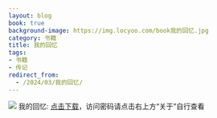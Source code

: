 ```yaml
---
layout: blog
book: true
background-image: https://img.locyoo.com/book我的回忆.jpg
category: 书籍
title: 我的回忆
tags:
- 书籍
- 传记
redirect_from:
  - /2024/03/我的回忆/
---
```

![](https://img.locyoo.com/book我的回忆.jpg)
我的回忆: <a name = "ref1" href="https://url18.ctfile.com/f/50983618-1269466780-118129?p=3619">点击下载</a>，访问密码请点击右上方“关于”自行查看